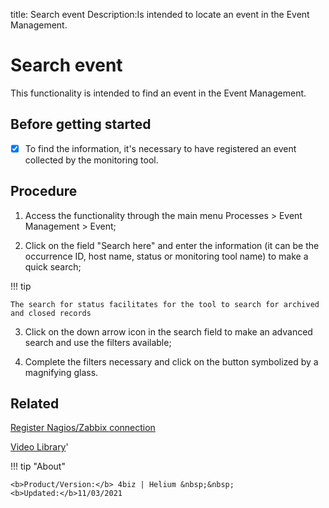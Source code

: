 title: Search event
Description:Is intended to locate an event in the Event Management. 
# Search event

This functionality is intended to find an event in the Event Management.

Before getting started
--------------------------

- [x] To find the information, it's necessary to have registered an
event collected by the monitoring tool.

Procedure
-------------

1.  Access the functionality through the main menu Processes \> Event Management
    \> Event;

2.  Click on the field "Search here" and enter the information (it can be the
    occurrence ID, host name, status or monitoring tool name) to make a quick search;
    
!!! tip

    The search for status facilitates for the tool to search for archived and closed records

3.  Click on the down arrow icon in the search field to make
    an advanced search and use the filters available;

4.  Complete the filters necessary and click on the button symbolized by a
    magnifying glass.

Related
-----------

[Register Nagios/Zabbix connection](/en-us/4biz-helium/processes/event/configuration/register-nagios-zabbix-connection.html)


<i class='fa fa-youtube-play  fa-2x' style='color:#97ce17;vertical-align: middle;'> </i> [Video Library](https://www.youtube.com/playlist?list=PLB5qK2uzf2ROlR1PEYuzoujqNuxz50uRX)'

!!! tip "About"

    <b>Product/Version:</b> 4biz | Helium &nbsp;&nbsp;
    <b>Updated:</b>11/03/2021

